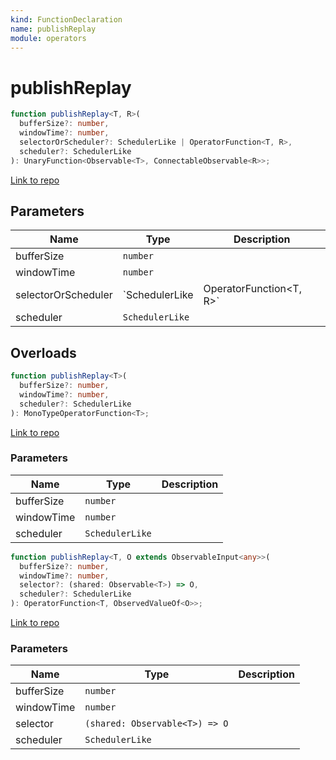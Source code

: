 ```yaml
---
kind: FunctionDeclaration
name: publishReplay
module: operators
---
```


# publishReplay

```ts
function publishReplay<T, R>(
  bufferSize?: number,
  windowTime?: number,
  selectorOrScheduler?: SchedulerLike | OperatorFunction<T, R>,
  scheduler?: SchedulerLike
): UnaryFunction<Observable<T>, ConnectableObservable<R>>;
```

[Link to repo](https://github.com/ReactiveX/rxjs/blob/master/src/internal/operators/publishReplay.ts#L12-L25)

## Parameters

| Name                | Type            | Description             |
| ------------------- | --------------- | ----------------------- |
| bufferSize          | `number`        |                         |
| windowTime          | `number`        |                         |
| selectorOrScheduler | `SchedulerLike  | OperatorFunction<T, R>` |  |
| scheduler           | `SchedulerLike` |                         |

## Overloads

```ts
function publishReplay<T>(
  bufferSize?: number,
  windowTime?: number,
  scheduler?: SchedulerLike
): MonoTypeOperatorFunction<T>;
```

[Link to repo](https://github.com/ReactiveX/rxjs/blob/master/src/internal/operators/publishReplay.ts#L8-L8)

### Parameters

| Name       | Type            | Description |
| ---------- | --------------- | ----------- |
| bufferSize | `number`        |             |
| windowTime | `number`        |             |
| scheduler  | `SchedulerLike` |             |

```ts
function publishReplay<T, O extends ObservableInput<any>>(
  bufferSize?: number,
  windowTime?: number,
  selector?: (shared: Observable<T>) => O,
  scheduler?: SchedulerLike
): OperatorFunction<T, ObservedValueOf<O>>;
```

[Link to repo](https://github.com/ReactiveX/rxjs/blob/master/src/internal/operators/publishReplay.ts#L9-L9)

### Parameters

| Name       | Type                           | Description |
| ---------- | ------------------------------ | ----------- |
| bufferSize | `number`                       |             |
| windowTime | `number`                       |             |
| selector   | `(shared: Observable<T>) => O` |             |
| scheduler  | `SchedulerLike`                |             |
